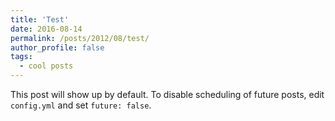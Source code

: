 ```yaml
---
title: 'Test'
date: 2016-08-14
permalink: /posts/2012/08/test/
author_profile: false
tags:
  - cool posts
---
```


This post will show up by default. To disable scheduling of future posts, edit `config.yml` and set `future: false`. 